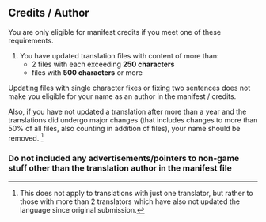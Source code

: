 
Credits / Author
---
You are only eligible for manifest credits if you meet one of these requirements.

1. You have updated translation files with content of more than:
    * 2 files with each exceeding **250 characters**
    * files with **500 characters** or more

Updating files with single character fixes or fixing two sentences does not make you eligible for your name as an author in the manifest / credits. 

Also, if you have not updated a translation after more than a year and the translations did undergo major changes (that includes changes to more than 50% of all files, also counting in addition of files), your name should be removed. [^note]

### Do **not** included any advertisements/pointers to non-game stuff other than the translation author in the manifest file


[^note]: 
    This does not apply to translations with just one translator, but rather to those with more than 2 translators which have also not updated the language since original submission.


